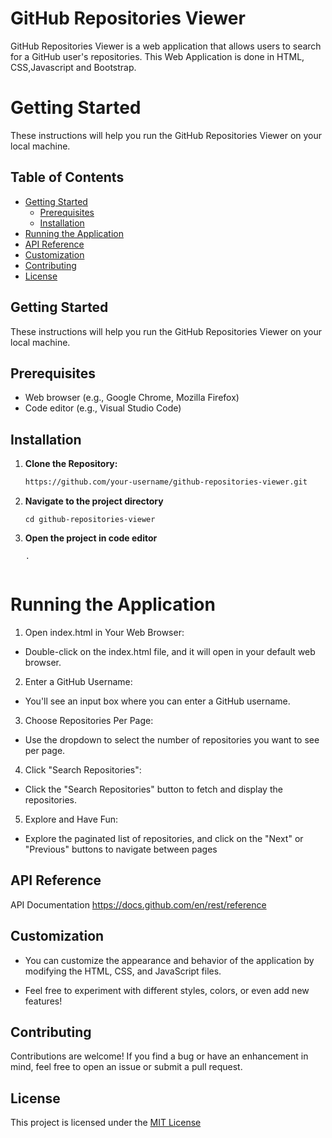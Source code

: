 
# GitHub  Repositories Viewer

GitHub Repositories Viewer is a web application that allows users to search for a GitHub user's repositories.
This Web Application is  done in HTML, CSS,Javascript and Bootstrap.
 
# Getting Started

These instructions will help you run the GitHub Repositories Viewer on your local machine.

## Table of Contents

- [Getting Started](#getting-started)
  - [Prerequisites](#prerequisites)
  - [Installation](#installation)
- [Running the Application](#running-the-application)
- [API Reference](#api-reference)
- [Customization](#customization)
- [Contributing](#contributing)
- [License](#license)

## Getting Started

These instructions will help you run the GitHub Repositories Viewer on your local machine.
## Prerequisites

- Web browser (e.g., Google Chrome, Mozilla Firefox)
- Code editor (e.g., Visual Studio Code)

## Installation

1. **Clone the Repository:**
   ```bash
   https://github.com/your-username/github-repositories-viewer.git

2. **Navigate to the project directory**
    ```
    cd github-repositories-viewer

3. **Open the project in code editor**
   ```
   .


# Running the Application

1. Open index.html in Your Web Browser:
  - Double-click on the index.html file, and it will open in your default web browser.

2. Enter a GitHub Username:
 - You'll see an input box where you can enter a GitHub username.

3. Choose Repositories Per Page:
 - Use the dropdown to select the number of repositories you want to see per page.

4. Click "Search Repositories":
 - Click the "Search Repositories" button to fetch and display the repositories.

5. Explore and Have Fun:
- Explore the paginated list of repositories, and click on the "Next" or "Previous" buttons to navigate between pages
## API Reference



API Documentation https://docs.github.com/en/rest/reference
## Customization

- You can customize the appearance and behavior of the application by modifying the HTML, CSS, and JavaScript files.

- Feel free to experiment with different styles, colors, or even add new features!
## Contributing

Contributions are welcome! If you find a bug or have an enhancement in mind, feel free to open an issue or submit a pull request.
## License

This project is licensed under the  [MIT License](#License)
